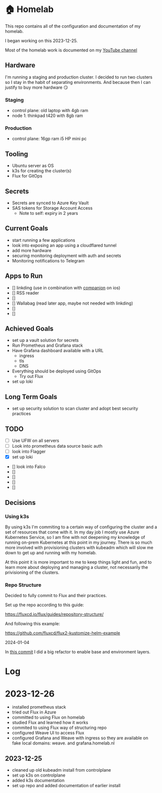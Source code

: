 # 🏠 Homelab

This repo contains all of the configuration and documentation of my homelab.

I began working on this 2023-12-25.

Most of the homelab work is documented on my [YouTube channel](https://www.youtube.com/channel/UCDAck-gFPTrgTx_qp59-bQA)

## Hardware

I'm running a staging and production cluster. I decided to run two clusters so I stay in the habit of separating environments. And because then I can justify to buy more hardware 😏

### Staging

* control plane: old laptop with 4gb ram
* node 1: thinkpad t420 with 8gb ram


### Production

* control plane: 16gp ram i5 HP mini pc

## Tooling

* Ubuntu server as OS
* k3s for creating the cluster(s)
* Flux for GitOps

## Secrets

* Secrets are synced to Azure Key Vault
* SAS tokens for Storage Account Access
  * Note to self: expiry in 2 years


## Current Goals

* start running a few applications
* look into exposing an app using a cloudflared tunnel
* add more hardware
* securing monitoring deployment with auth and secrets
* Monitoring notifications to Telegram

## Apps to Run

* [] linkding (use in combination with [companion](https://github.com/acez/bookmark-companion) on ios)
* [] RSS reader
* [] 
* [] Wallabag (read later app, maybe not needed with linkding)
* [] 
* [] 

## Achieved Goals

* set up a vault solution for secrets
* Run Prometheus and Grafana stack
* Have Grafana dashboard available with a URL
  * ingress
  * tls
  * DNS
* Everything should be deployed using GitOps
  * Try out Flux
* set up loki

## Long Term Goals

* set up security solution to scan cluster and adopt best security practices

## TODO

* [ ] Use UFW on all servers
* [ ] Look into prometheus data source basic auth
* [ ] look into Flagger
* [x] set up loki
* [] look into Falco
* [] 
* [] 
* [] 
* [] 

## Decisions

### Using k3s

By using k3s I'm commiting to a certain way of configuring the cluster and a set of resources that come with it. In my day job I mostly use Azure Kubernetes Service, so I am fine with not deepening my knowledge of running on-prem Kubernetes at this point in my journey. There is so much more involved with provisioning clusters with kubeadm which will slow me down to get up and running with my homelab.

At this point it is more important to me to keep things light and fun, and to learn more about deploying and managing a cluster, not necessarily the privisioning of the clusters.

### Repo Structure

Decided to fully commit to Flux and their practices.

Set up the repo according to this guide:

https://fluxcd.io/flux/guides/repository-structure/

And following this example:

https://github.com/fluxcd/flux2-kustomize-helm-example


2024-01-04

In [this commit](https://github.com/mischavandenburg/homelab/commit/3a65ae4707b633929f89cdc09490595ccfb9470b) I did a big refactor to enable base and environment layers.

# Log

# 2023-12-26

* installed prometheus stack
* tried out Flux in Azure
* committed to using Flux on homelab
* studied Flux and learned how it works
* commited to using Flux way of structuring repo
* configured Weave UI to access Flux
* configured Grafana and Weave with ingress so they are available on fake local domains: weave. and grafana.homelab.nl


## 2023-12-25

* cleaned up old kubeadm install from controlplane
* set up k3s on controlplane
* added k3s documentation
* set up repo and added documentation of earlier install
